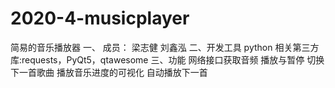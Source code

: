 # 2020-4-musicplayer
简易的音乐播放器
一、
成员： 梁志健 刘鑫泓
二、开发工具
python 相关第三方库:requests，PyQt5，qtawesome
三、功能
网络接口获取音频
播放与暂停
切换下一首歌曲
播放音乐进度的可视化
自动播放下一首

